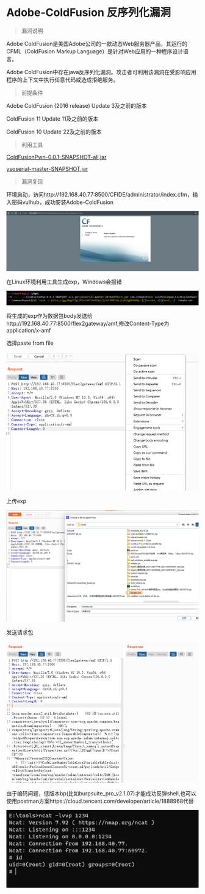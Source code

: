 # Adobe-ColdFusion 反序列化漏洞

> 漏洞说明

Adobe ColdFusion是美国Adobe公司的一款动态Web服务器产品，其运行的CFML（ColdFusion Markup Language）是针对Web应用的一种程序设计语言。

Adobe ColdFusion中存在java反序列化漏洞。攻击者可利用该漏洞在受影响应用程序的上下文中执行任意代码或造成拒绝服务。



> 前提条件

Adobe ColdFusion (2016 release) Update 3及之前的版本

ColdFusion 11 Update 11及之前的版本

ColdFusion 10 Update 22及之前的版本



> 利用工具

[ColdFusionPwn-0.0.1-SNAPSHOT-all.jar](https://github.com/codewhitesec/ColdFusionPwn/releases/download/0.0.1/ColdFusionPwn-0.0.1-SNAPSHOT-all.jar)

[ysoserial-master-SNAPSHOT.jar](https://jitpack.io/com/github/frohoff/ysoserial/master-SNAPSHOT/ysoserial-master-SNAPSHOT.ja)



> 漏洞复现

环境启动，访问http://192.168.40.77:8500/CFIDE/administrator/index.cfm，输入密码vulhub，成功安装Adobe-ColdFusion

![image-20221218222015451](../img/Adobe-ColdFusion_CVE-2017-3066/image-20221218222015451.png)

在Linux环境利用工具生成exp，Windows会报错

![image-20221218223420085](../img/Adobe-ColdFusion_CVE-2017-3066/image-20221218223420085.png)

将生成的exp作为数据包body发送给http://192.168.40.77:8500/flex2gateway/amf,修改Content-Type为application/x-amf

选择paste from file

![image-20221218224505671](../img/Adobe-ColdFusion_CVE-2017-3066/image-20221218224505671.png)

上传exp

![image-20221218224331815](../img/Adobe-ColdFusion_CVE-2017-3066/image-20221218224331815.png)

发送请求包

![image-20221218224538139](../img/Adobe-ColdFusion_CVE-2017-3066/image-20221218224538139.png)

由于编码问题，低版本bp(比如burpsuite_pro_v2.1.07)才能成功反弹shell,也可以使用postman方案https://cloud.tencent.com/developer/article/1888968代替

![image-20221218225009425](../img/Adobe-ColdFusion_CVE-2017-3066/image-20221218225009425.png)